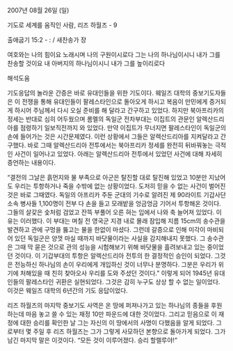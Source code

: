 2007년 08월 26일 (일)

기도로 세계를 움직인 사람, 리즈 하월즈 - 9



출애굽기 15:2 - : / 새찬송가  장


여호와는 나의 힘이요 노래시며 나의 구원이시로다 그는 나의 하나님이시니 내가 그를 찬송할 것이요 내 아버지의 하나님이시니 내가 그를 높이리로다

해석도움




기도응답의 놀라운 간증은 바로 유대인들을 위한 기도이다. 웨일즈 대학의 중보기도자들은 이 전쟁을 통해 유대인들이 팔레스타인으로 돌아오게 하시고 복음이 만민에게 증거되게 하시어 주님께서 다시 오실 준비를 해 달라고 간구하고 있었다. 하지만 북아프리카의 정세는 반대로 심히 어두웠으며 롬멜의 독일군 전차부대는 이집트의 관문인 알렉산드리아를 점령하기 일보직전까지 와 있었다. 만약 이집트가 무너지면 팔레스타인이 독일군의 손에 들어가는 것은 시간문제였다. 이런 상황에서 그들은 알렉산드리아를 지켜달라고 간구했다. 바로 그때 알렉산드리아 전투에서는 북아프리카 정세를 완전히 뒤바꿔놓는 극적인 사건이 일어나고 있었다. 아래는 알렉산드리아 전투에서 있었던 사건에 대해 자세히 증언하는 내용이다. 

“결전의 그날은 흙먼지와 물 부족으로 아군은 탈진할 대로 탈진해 있었고 10분만 지났어도 우리는 투항하거나 죽을 수밖에 없는 상황이었다. 도저히 믿을 수 없는 사건이 벌어진 것은 바로 그때였다. 독일의 아프리카 주둔 군대의 기수로 알려진 제 90라이트 기갑사단 소속 병사들 1,100명이 전부 다 손을 들고 모래밭을 엉금엉금 기어서 투항해온 것이다. 그들의 살갗은 숯처럼 검었고 잔뜩 부풀어 오른 혀는 입에서 나와 축 늘어져 있었다. 이유는 이러했다. 이 부대는 며칠 전 영국군 지경 내로 몰래 잠입해 지름 15cm의 송수관을 발견하고 관에 구멍을 뚫고는 물을 한없이 마셨다. 그런데 갈증으로 인해 미각이 마비되어 있던 독일군은 양껏 마실 때까지 바닷물이라는 사실을 감지해내지 못했다. 그 송수관은 그때 막 묻은 것으로 관의 성능을 시험해보기 위해 바닷물을 흘려보내고 있는 중이었던 것이다. 이 기갑부대의 투항은 알렉산드리아 전투의 한 결정적인 승인이 되었다. 그것은 전능하신 하나님의 손이 우리에게 개입하신 것이 너무나 분명하다. 그분은 우리가 위기에 처해있을 때 친히 찾아오사 우리를 도와 주셨던 것이다.” 이렇게 되어 1945년 유대인들의 팔레스타인 귀환은 실현되었다. 그것은 감히 누구도 상상 할 수 없는 일이었다. 이것은 웨일즈 대학의 6년간의 기도 응답이었다.  

리즈 하월즈의 마지막 중보기도 사역은 온 땅에 퍼져나가고 있는 하나님의 종들을 후원하는데 마음 놓고 쓸 수 있는 재정 10만 파운드에 대한 것이었다. 그리고 믿음으로 이 재정에 대한 승리를 확인한 날 그는 자신의 이 땅에서의 사명이 다했음을 알게 되었다. 그로부터 몇 주일 후 리즈 하월즈는 그가 그렇게 사모하던 본향으로 돌아가게 되었다. 그가 남긴 마지막 말은 이것이다. “모든 것이 이루어졌다. 승리 할렐루야!”